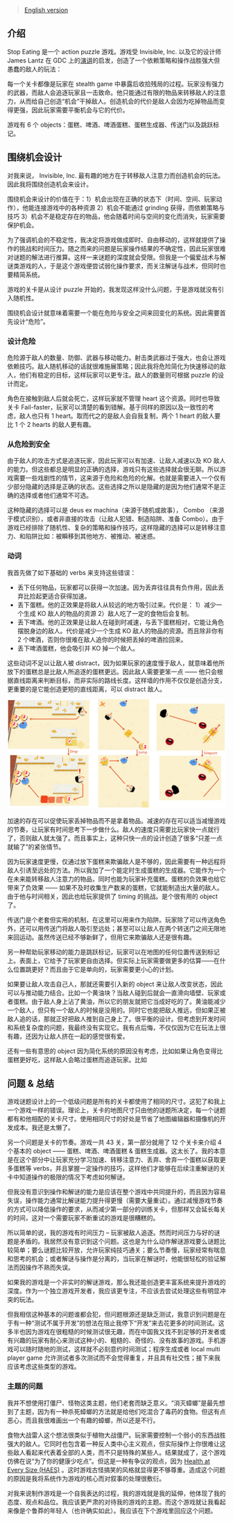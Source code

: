 > [English version](/posts/2018/09/16/stop-eating-devlog-en/)

## 介绍

Stop Eating 是一个 action puzzle 游戏。游戏受 Invisible, Inc. 以及它的设计师 James Lantz 在 GDC 上的[演讲](https://www.youtube.com/watch?v=-8ZkIKPIDdY)的启发，创造了一个依赖策略和操作战胜强大但愚蠢的敌人的玩法：

每一个关卡都像是玩家在 stealth game 中暴露后收拾残局的过程。玩家没有强力的武器，而敌人会追逐玩家且一击致命。他只能通过有限的物品来转移敌人的注意力，从而给自己创造“机会”干掉敌人。创造机会的代价是敌人会因为吃掉物品而变得更强，因此玩家需要平衡机会与它的代价。

游戏有 6 个 objects：蛋糕、啤酒、啤酒蛋糕、蛋糕生成器、传送门以及跳跃标记。

## 围绕机会设计

对我来说， Invisible, Inc. 最有趣的地方在于转移敌人注意力而创造机会的玩法。因此我将围绕创造机会来设计。

围绕机会来设计的价值在于：1）机会出现在正确的状态下（时间、空间、玩家动作），他能连接游戏中的各种资源 2）机会不能通过 grinding 获得，而依赖策略与技巧  3）机会不是稳定存在的物品，他会随着时间与空间的变化而消失，玩家需要保护机会。

为了强调机会的不稳定性，我决定将游戏做成即时、自由移动的，这样就提供了操作的挑战和时间压力。随之而来的问题是玩家操作结果的不确定性，因此玩家很难对谜题的解法进行推算。这样一来谜题的深度就会受限。但我是一个偏爱战术与解谜类游戏的人，于是这个游戏便尝试弱化操作要求，而关注解谜与战术，但同时也要精简系统。

游戏的关卡是从设计 puzzle 开始的，我发现这样没什么问题，于是游戏就没有引入随机性。

围绕机会设计就意味着需要一个能在危险与安全之间来回变化的系统。因此需要首先设计“危险”。

### 设计危险

危险源于敌人的数量、防御、武器与移动能力。射击类武器过于强大，也会让游戏依赖技巧。敌人随机移动的话就很难施展策略；因此我将危险简化为快速移动的敌人，他们有稳定的目标，这样玩家可以更专注。敌人的数量则可根据 puzzle 的设计而定。

角色在接触到敌人后就会死亡，这样玩家就不管理 heart 这个资源。同时也导致关卡 Fail-faster，玩家可以清楚的看到错解。基于同样的原因以及一致性的考虑，敌人也只有 1 heart。取而代之的是敌人会自我复制，两个 1 heart 的敌人要比 1 个 2 hearts 的敌人更有趣。


### 从危险到安全

由于敌人的攻击方式是追逐玩家，因此玩家可以有加速、让敌人减速以及 KO 敌人的能力。但这些都总是明显的正确的选择，游戏只有这些选择就会很无聊。所以游戏需要一些戏剧性的情节，这来源于危险和危险的化解。也就是需要进入一个仅有少部分隐藏的选择是正确的状态。这些选择之所以是隐藏的是因为他们通常不是正确的选择或者他们通常不可选。

这种隐藏的选择可以是 deus ex machina（来源于随机或故事）， Combo （来源于模式识别），或者非直接的攻击（让敌人犯错、制造陷阱、准备 Combo）。由于游戏已经排除了随机性、复杂的策略和操作技巧，这样隐藏的选择可以是转移注意力、和陷阱比如：被瞬移到其他地方、被推动、被迷惑。

### 动词

我首先做了如下基础的 verbs 来支持这些错误：

- 丢下任何物品，玩家都可以获得一次加速。因为丢弃往往具有负作用，因此丢弃比捡起更适合获得加速。
- 丢下蛋糕。他的正效果是将敌人从较远的地方吸引过来。代价是： 1）减少一个生成 KO 敌人的物品的资源 2）敌人吃了一定的食物后会复制。
- 丢下啤酒。他的正效果是让敌人在碰到时减速，与丢下蛋糕相对，它能让角色摆脱身边的敌人。代价是减少一个生成 KO 敌人的物品的资源。而且除非你有 2 个啤酒，否则你很难在敌人追你的时候把丢掉的啤酒捡回来。
- 丢下啤酒蛋糕，他会吸引并 KO 掉一个敌人。

这些动词不足以让敌人被 distract，因为如果玩家的速度慢于敌人，就意味着他所放下的蛋糕总是比敌人所追逐的蛋糕更远。因此敌人需要更笨一点 —— 他只会根据直线距离来判断目标，而非实际的路线长度。这样墙的作用不仅仅是创造分支，更重要的是它能创造更短的直线距离，可以 distract 敌人。

![Distract](/img/stop_eating/distract.png)

加速的存在可以促使玩家丢掉物品而不是拿着物品。减速的存在可以适当减慢游戏的节奏，让玩家有时间思考下一步做什么。敌人的速度只需要比玩家快一点就行了，否则敌人就太强了。而且事实上，这种只快一点的设计创造了很多“只差一点就输了”的紧张情节。

因为玩家速度更慢，仅通过放下蛋糕来欺骗敌人是不够的，因此需要有一种远程将敌人引诱至远处的方法。所以我加了一个能定时生成蛋糕的生成器。它能作为一个在未来能转移敌人注意力的物品，同时也能为玩家补充蛋糕。蛋糕的负效果也给它带来了负效果 —— 如果不及时收集生产数来的蛋糕，它就能制造出大量的敌人。由于他与时间相关，因此也给玩家提供了 timing 的挑战。是个很有用的 object 了。

传送门是个老套但实用的机制，在这里可以用来作为陷阱。玩家除了可以传送角色外，还可以用传送门将敌人吸引至远处；甚至可以让敌人在两个转送门之间无限地来回运动。虽然传送已经不够新鲜了，但用它来欺骗敌人还是很有趣。

另一种帮助玩家移动的能力是跳跃标记，玩家可以在地图的任何位置传送到标记上。表面上，它给予了玩家更自由选择。但实际上玩家需要做更多的估算——在什么位置跳更好？而且由于它是单向的，玩家需要更小心的计划。

如果要让敌人攻击自己人，那就还需要引入新的 object 来让敌人改变状态，因此可以与推动能力结合。比如一个黄油块？当敌人碰到后就会一直滑向墙壁、玩家或者蛋糕。由于敌人身上沾了黄油，所以它的朋友就把它当成好吃的了。黄油能减少一个敌人，但只有一个敌人的时候是没用的。同时它也能把敌人推远，但如果正被敌人追的话，那就正好把敌人推到自己身上了。很平衡的设计。但考虑到开发时间和系统复杂度的问题，我最终没有实现它。我有点后悔，不仅仅因为它在玩法上很有趣，还因为让敌人挤在一起的感觉很有爱。

还有一些有意思的 object 因为简化系统的原因没有考虑，比如如果让角色变得比蛋糕更好吃，这样敌人会略过蛋糕而追逐玩家。比如

## 问题 & 总结

游戏谜题设计上的一个低级问题是所有的关卡都使用了相同的尺寸。这犯了和我上一个游戏一样的错误。理论上，关卡的地图尺寸只由他的谜题所决定，每一个谜题都有和他相配的关卡尺寸。使用相同尺寸的好处是节省了地图编辑器和摄像机的开发成本。我还是太懒了。

另一个问题是关卡的节奏。游戏一共 43 关，第一部分就用了 12 个关卡来介绍 4 个基本的 object —— 蛋糕、啤酒、啤酒蛋糕 & 蛋糕生成器。这太长了。我的本意是在这个部分中让玩家充分学习加速、转移注意力、丢弃、舍弃一个蛋糕以获取更多蛋糕等 verbs，并且掌握一定操作的技巧，这样他们才能够在后续注重解谜的关卡中知道操作的极限的情况下考虑如何解谜。

但我没有意识到操作和解谜的能力是应该在整个游戏中共同提升的，而且因为容易失误，操作能力通常比解谜能力提升得更慢（需要大量重试）。通过减慢游戏节奏的方式可以降低操作的要求，从而减少第一部分的训练关卡，但那样又会延长每关的时间，这对一个需要玩家不断重试的游戏是很糟糕的。

所以简单的说，我的游戏有时间压力 – 玩家被敌人追逐。然而时间压力与好的谜题是矛盾的。我居然没有意识到这个问题。这也是为什么动作解谜游戏要么谜题比较简单；要么谜题比较开放，允许玩家纯技巧通关；要么节奏慢，玩家经常有喘息和思考的机会；或者解谜与操作是分离的，当玩家在解谜时，他能很轻松的验证解法而因操作不熟而失误。

如果我的游戏是一个非实时的解谜游戏，那么我还能创造更丰富系统来提升游戏的深度。作为一个独立游戏开发者，我应该更专注，不应该去尝试处理这些有明显冲突的玩法。

但我相信这种基本的问题谁都会犯，但问题根源还是缺乏测试，我意识到问题是在于有一种“测试不属于开发”的想法在阻止我停下“开发”来去花更多的时间测试。这多半也因为游戏在很粗糙的时候测试很无趣，而在中国我又找不到足够的开发者或有兴趣的玩家有耐心来测试这种小的、粗糙的、奇怪的、没有故事的游戏。手机游戏可以随时随地的测试，这样就不必刻意约时间测试；程序生成或者 local multi player game 允许测试者多次测试而不会觉得重复，并且具有社交性；接下来我应该考虑这些类型的游戏。

### 主题的问题

我并不想使用打僵尸、怪物这类主题，他们老套而缺乏意义。“消灭蟑螂”是最先想到了主题，因为有一种杀死蟑螂的方法就是给他们吃混合了毒药的食物。但这有点恶心，而且我很难画出一个有趣的蟑螂，所以还是不行。

食物大战雷人这个想法很类似于植物大战僵尸。玩家需要控制一个弱小的东西战胜强大的敌人。它同时也包含着一种反人类中心主义观点，但实际操作上你很难让这些敌人看起来代表着全部的人类，而不只是特殊的某些人。结果就成了，这个游戏仿佛在说“为了你的健康少吃点”。但这是一种有争议的观点，因为 [Health at Every Size (HAES)](https://en.wikipedia.org/wiki/Health_at_Every_Size) 。这时游戏古怪搞笑的风格就显得更不够尊重。造成这个问题的原因是我将系统作为游戏的核心而对叙事的处理很敷衍。

对我来说制作游戏是一个自我表达的过程，我的游戏就是我的延伸，他体现了我的态度、观点和品位。我应该更严肃的对待我的游戏的主题。而这个游戏就让我看起来像是个鲁莽的年轻人（也许确实如此）。我应该在下个游戏里回应这个问题。